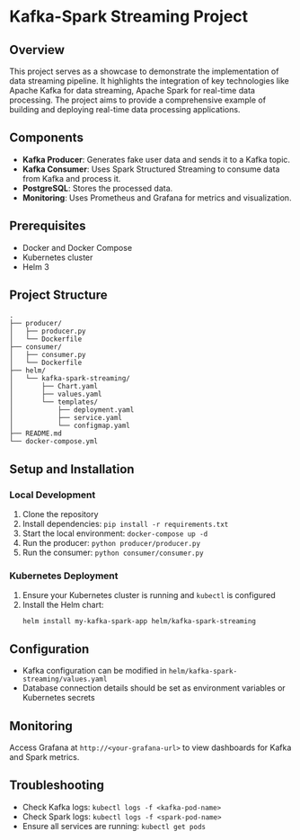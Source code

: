 # Kafka-Spark Streaming Project

## Overview
This project serves as a showcase to demonstrate the implementation of data streaming pipeline. It highlights the integration of key technologies like Apache Kafka for data streaming, Apache Spark for real-time data processing. The project aims to provide a comprehensive example of building and deploying real-time data processing applications.

## Components
- **Kafka Producer**: Generates fake user data and sends it to a Kafka topic.
- **Kafka Consumer**: Uses Spark Structured Streaming to consume data from Kafka and process it.
- **PostgreSQL**: Stores the processed data.
- **Monitoring**: Uses Prometheus and Grafana for metrics and visualization.

## Prerequisites
- Docker and Docker Compose
- Kubernetes cluster
- Helm 3

## Project Structure
```
.
├── producer/
│   ├── producer.py
│   └── Dockerfile
├── consumer/
│   ├── consumer.py
│   └── Dockerfile
├── helm/
│   └── kafka-spark-streaming/
│       ├── Chart.yaml
│       ├── values.yaml
│       └── templates/
│           ├── deployment.yaml
│           ├── service.yaml
│           └── configmap.yaml
├── README.md
└── docker-compose.yml
```

## Setup and Installation

### Local Development
1. Clone the repository
2. Install dependencies: `pip install -r requirements.txt`
3. Start the local environment: `docker-compose up -d`
4. Run the producer: `python producer/producer.py`
5. Run the consumer: `python consumer/consumer.py`

### Kubernetes Deployment
1. Ensure your Kubernetes cluster is running and `kubectl` is configured
2. Install the Helm chart:
   ```
   helm install my-kafka-spark-app helm/kafka-spark-streaming
   ```

## Configuration
- Kafka configuration can be modified in `helm/kafka-spark-streaming/values.yaml`
- Database connection details should be set as environment variables or Kubernetes secrets

## Monitoring
Access Grafana at `http://<your-grafana-url>` to view dashboards for Kafka and Spark metrics.

## Troubleshooting
- Check Kafka logs: `kubectl logs -f <kafka-pod-name>`
- Check Spark logs: `kubectl logs -f <spark-pod-name>`
- Ensure all services are running: `kubectl get pods`
